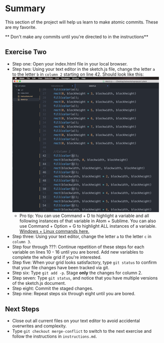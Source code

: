 # Summary
This section of the project will help us learn to make atomic commits. These are my favorite.

** Don't make any commits until you're directed to in the instructions**

## Exercise Two
- Step one: Open your index.html file in your local browser.
- Step two: Using your text editor in the sketch.js file, change the letter `a` to the letter `b` in `column 2` starting on line 42. Should look like this:
  ![ ](./step1.png)
  - Pro tip: You can use Command + D to highlight a variable and all following instances of that variable in Atom + Sublime. You can also use Command + Option + G to highlight ALL instances of a variable. [Windows + Linux commands here.](https://www.sublimetext.com/docs/2/multiple_selection_with_the_keyboard.html)
- Step three: Using your text editor, change the letter `a` to the letter `c` in `column 3`.
- Step four through ???: Continue repetition of these steps for each variable on lines 10 - 16 until you are bored. Add new variables to complete the whole grid if you're interested.
- Step five: When your grid looks satisfactory, type `git status` to confirm that your file changes have been tracked via git.
- Step six: Type `git add -p`. Stage **only** the changes for column 2.
- Step seven: Type `git status`, and notice that you have multiple versions of the sketch.js document.
- Step eight: Commit the staged changes.
- Step nine: Repeat steps six through eight until you are bored.

## Next Steps
- Close out all current files on your text editor to avoid accidental overwrites and complexity.
- Type `git checkout merge-conflict` to switch to the next exercise and follow the instructions in `instructions.md`.
